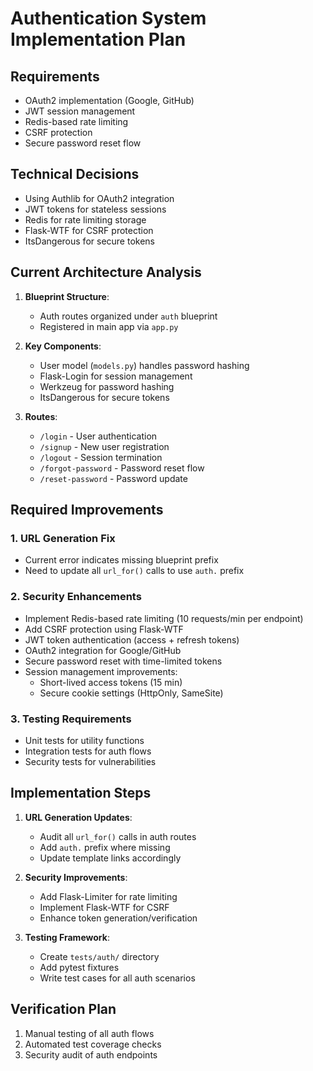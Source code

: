 # Authentication System Implementation Plan

## Requirements

- OAuth2 implementation (Google, GitHub)
- JWT session management
- Redis-based rate limiting
- CSRF protection
- Secure password reset flow

## Technical Decisions

- Using Authlib for OAuth2 integration
- JWT tokens for stateless sessions
- Redis for rate limiting storage
- Flask-WTF for CSRF protection
- ItsDangerous for secure tokens

## Current Architecture Analysis

1. **Blueprint Structure**:

   - Auth routes organized under `auth` blueprint
   - Registered in main app via `app.py`

2. **Key Components**:

   - User model (`models.py`) handles password hashing
   - Flask-Login for session management
   - Werkzeug for password hashing
   - ItsDangerous for secure tokens

3. **Routes**:
   - `/login` - User authentication
   - `/signup` - New user registration
   - `/logout` - Session termination
   - `/forgot-password` - Password reset flow
   - `/reset-password` - Password update

## Required Improvements

### 1. URL Generation Fix

- Current error indicates missing blueprint prefix
- Need to update all `url_for()` calls to use `auth.` prefix

### 2. Security Enhancements

- Implement Redis-based rate limiting (10 requests/min per endpoint)
- Add CSRF protection using Flask-WTF
- JWT token authentication (access + refresh tokens)
- OAuth2 integration for Google/GitHub
- Secure password reset with time-limited tokens
- Session management improvements:
  - Short-lived access tokens (15 min)
  - Secure cookie settings (HttpOnly, SameSite)

### 3. Testing Requirements

- Unit tests for utility functions
- Integration tests for auth flows
- Security tests for vulnerabilities

## Implementation Steps

1. **URL Generation Updates**:

   - Audit all `url_for()` calls in auth routes
   - Add `auth.` prefix where missing
   - Update template links accordingly

2. **Security Improvements**:

   - Add Flask-Limiter for rate limiting
   - Implement Flask-WTF for CSRF
   - Enhance token generation/verification

3. **Testing Framework**:
   - Create `tests/auth/` directory
   - Add pytest fixtures
   - Write test cases for all auth scenarios

## Verification Plan

1. Manual testing of all auth flows
2. Automated test coverage checks
3. Security audit of auth endpoints

